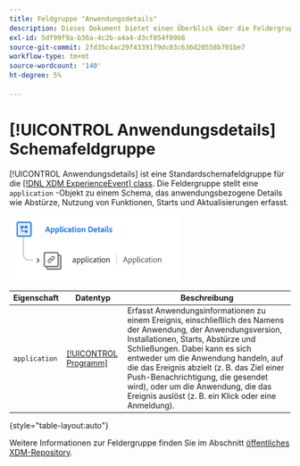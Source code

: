 ```yaml
---
title: Feldgruppe "Anwendungsdetails"
description: Dieses Dokument bietet einen Überblick über die Feldergruppe Anwendungsdetails .
exl-id: 5df99f9a-b36a-4c2b-a4a4-d3cf054f09b8
source-git-commit: 2fd35c4ac29f43391f9dc03c636d20558b701be7
workflow-type: tm+mt
source-wordcount: '140'
ht-degree: 5%

---
```


# [!UICONTROL Anwendungsdetails] Schemafeldgruppe

[!UICONTROL Anwendungsdetails] ist eine Standardschemafeldgruppe für die [[!DNL XDM ExperienceEvent] class](../../classes/experienceevent.md). Die Feldergruppe stellt eine `application` -Objekt zu einem Schema, das anwendungsbezogene Details wie Abstürze, Nutzung von Funktionen, Starts und Aktualisierungen erfasst.

![](../../images/field-groups/application-details.png)

| Eigenschaft | Datentyp | Beschreibung |
| --- | --- | --- |
| `application` | [[!UICONTROL Programm]](../../data-types/financial-account.md) | Erfasst Anwendungsinformationen zu einem Ereignis, einschließlich des Namens der Anwendung, der Anwendungsversion, Installationen, Starts, Abstürze und Schließungen. Dabei kann es sich entweder um die Anwendung handeln, auf die das Ereignis abzielt (z. B. das Ziel einer Push-Benachrichtigung, die gesendet wird), oder um die Anwendung, die das Ereignis auslöst (z. B. ein Klick oder eine Anmeldung). |

{style=&quot;table-layout:auto&quot;}

Weitere Informationen zur Feldergruppe finden Sie im Abschnitt [öffentliches XDM-Repository](https://github.com/adobe/xdm/blob/master/docs/reference/fieldgroups/experience-event/experienceevent-application.schema.json).
